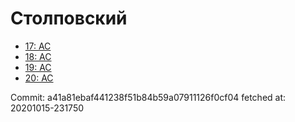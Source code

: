 # Столповский
- [17: AC](17.md)
- [18: AC](18.md)
- [19: AC](19.md)
- [20: AC](20.md)

Commit: a41a81ebaf441238f51b84b59a07911126f0cf04
 fetched at: 20201015-231750
